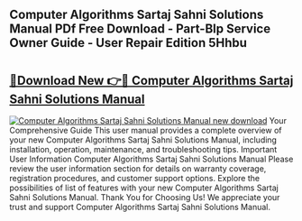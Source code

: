 ## Computer Algorithms Sartaj Sahni Solutions Manual PDf Free Download - Part-Blp Service Owner Guide - User Repair Edition 5Hhbu

# <h2><a href="http://bc55494.oget.top/?id=Computer+Algorithms+Sartaj+Sahni+Solutions+Manual">🔗Download New 👉🔴 Computer Algorithms Sartaj Sahni Solutions Manual</a></h2>

[![Computer Algorithms Sartaj Sahni Solutions Manual new download](https://i.imgur.com/5g1atiW.png)](http://bc55494.oget.top/?id=Computer+Algorithms+Sartaj+Sahni+Solutions+Manual)
Your Comprehensive Guide This user manual provides a complete overview of your new Computer Algorithms Sartaj Sahni Solutions Manual, including installation, operation, maintenance, and troubleshooting tips. Important User Information Computer Algorithms Sartaj Sahni Solutions Manual Please review the user information section for details on warranty coverage, registration procedures, and customer support options. Explore the possibilities of list of features with your new Computer Algorithms Sartaj Sahni Solutions Manual. Thank You for Choosing Us! We appreciate your trust and support Computer Algorithms Sartaj Sahni Solutions Manual.
